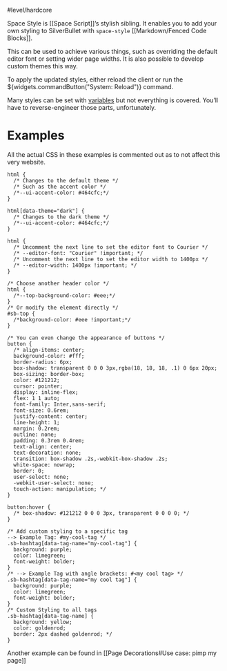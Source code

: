 #level/hardcore

Space Style is [[Space Script]]’s stylish sibling. It enables you to add your own styling to SilverBullet with `space-style` [[Markdown/Fenced Code Blocks]].

This can be used to achieve various things, such as overriding the default editor font or setting wider page widths. It is also possible to develop custom themes this way. 

To apply the updated styles, either reload the client or run the ${widgets.commandButton("System: Reload")} command.

Many styles can be set with [variables](https://github.com/silverbulletmd/silverbullet/blob/main/web/styles/theme.scss) but not everything is covered. You’ll have to reverse-engineer those parts, unfortunately.

# Examples
All the actual CSS in these examples is commented out as to not affect this very website. 
```space-style
html {
  /* Changes to the default theme */
  /* Such as the accent color */
  /*--ui-accent-color: #464cfc;*/
}

html[data-theme="dark"] {
  /* Changes to the dark theme */
  /*--ui-accent-color: #464cfc;*/
}

html {
  /* Uncomment the next line to set the editor font to Courier */
  /* --editor-font: "Courier" !important; */
  /* Uncomment the next line to set the editor width to 1400px */
  /* --editor-width: 1400px !important; */
}

/* Choose another header color */
html {
  /*--top-background-color: #eee;*/
}
/* Or modify the element directly */
#sb-top {
  /*background-color: #eee !important;*/
}

/* You can even change the appearance of buttons */
button {
  /* align-items: center;
  background-color: #fff;
  border-radius: 6px;
  box-shadow: transparent 0 0 0 3px,rgba(18, 18, 18, .1) 0 6px 20px;
  box-sizing: border-box;
  color: #121212;
  cursor: pointer;
  display: inline-flex;
  flex: 1 1 auto;
  font-family: Inter,sans-serif;
  font-size: 0.6rem;
  justify-content: center;
  line-height: 1;
  margin: 0.2rem;
  outline: none;
  padding: 0.3rem 0.4rem;
  text-align: center;
  text-decoration: none;
  transition: box-shadow .2s,-webkit-box-shadow .2s;
  white-space: nowrap;
  border: 0;
  user-select: none;
  -webkit-user-select: none;
  touch-action: manipulation; */
}

button:hover {
  /* box-shadow: #121212 0 0 0 3px, transparent 0 0 0 0; */
}

/* Add custom styling to a specific tag 
--> Example Tag: #my-cool-tag */
.sb-hashtag[data-tag-name="my-cool-tag"] {
  background: purple;
  color: limegreen;
  font-weight: bolder;
}
/* --> Example Tag with angle brackets: #<my cool tag> */
.sb-hashtag[data-tag-name="my cool tag"] {
  background: purple;
  color: limegreen;
  font-weight: bolder;
}
/* Custom Styling to all tags
.sb-hashtag[data-tag-name] {
  background: yellow;
  color: goldenrod;
  border: 2px dashed goldenrod; */
}
```

Another example can be found in [[Page Decorations#Use case: pimp my page]]
